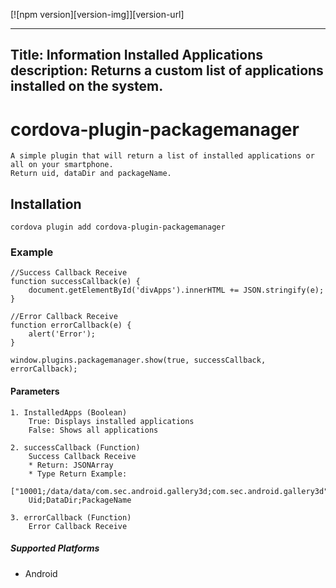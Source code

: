 [![npm version][version-img]][version-url]

---
Title: Information Installed Applications
description: Returns a custom list of applications installed on the system.
---
<!--
# license: Licensed to the Apache Software Foundation (ASF) under one
#         or more contributor license agreements.  See the NOTICE file
#         distributed with this work for additional information
#         regarding copyright ownership.  The ASF licenses this file
#         to you under the Apache License, Version 2.0 (the
#         "License"); you may not use this file except in compliance
#         with the License.  You may obtain a copy of the License at
#
#           http://www.apache.org/licenses/LICENSE-2.0
#
#         Unless required by applicable law or agreed to in writing,
#         software distributed under the License is distributed on an
#         "AS IS" BASIS, WITHOUT WARRANTIES OR CONDITIONS OF ANY
#         KIND, either express or implied.  See the License for the
#         specific language governing permissions and limitations
#         under the License.
-->


# cordova-plugin-packagemanager

	A simple plugin that will return a list of installed applications or all on your smartphone.  
    Return uid, dataDir and packageName.

## Installation

    cordova plugin add cordova-plugin-packagemanager

### Example

    //Success Callback Receive
    function successCallback(e) {
        document.getElementById('divApps').innerHTML += JSON.stringify(e);
    }

    //Error Callback Receive
    function errorCallback(e) {
        alert('Error');
    }

    window.plugins.packagemanager.show(true, successCallback, errorCallback);

#### Parameters

    1. InstalledApps (Boolean)
        True: Displays installed applications
        False: Shows all applications

    2. successCallback (Function)
        Success Callback Receive
        * Return: JSONArray
        * Type Return Example:  
        ["10001;/data/data/com.sec.android.gallery3d;com.sec.android.gallery3d"] 
        Uid;DataDir;PackageName

    3. errorCallback (Function)
        Error Callback Receive

##### Supported Platforms

- Android
